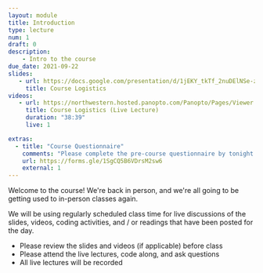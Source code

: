 ```yaml
---
layout: module
title: Introduction
type: lecture
num: 1
draft: 0
description:
    - Intro to the course
due_date: 2021-09-22
slides:
   - url: https://docs.google.com/presentation/d/1jEKY_tkTf_2nuDElNSe-zGqHXSnXwqJ7DRK9p5kDmgg/edit?usp=sharing
     title: Course Logistics
videos:
   - url: https://northwestern.hosted.panopto.com/Panopto/Pages/Viewer.aspx?id=7a215e76-1a96-467f-bd36-adab00f6fdeb
     title: Course Logistics (Live Lecture)
     duration: "38:39"
     live: 1

extras:
  - title: "Course Questionnaire"
    comments: "Please complete the pre-course questionnaire by tonight (9/22)!"
    url: https://forms.gle/1SgCQ5B6VDrsM2sw6
    external: 1
---
```


Welcome to the course! We're back in person, and we're all going to be getting used to in-person classes again.

We will be using regularly scheduled class time for live discussions of the slides, videos, coding activities, and / or readings that have been posted for the day. 

* Please review the slides and videos (if applicable) before class
* Please attend the live lectures, code along, and ask questions
* All live lectures will be recorded
